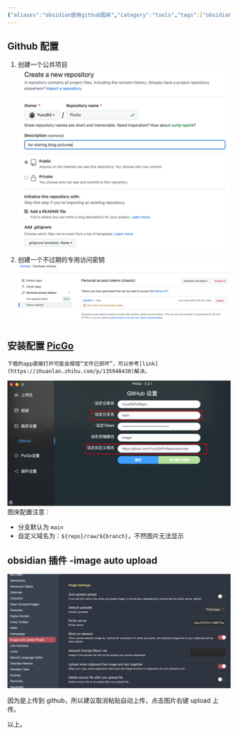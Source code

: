 ```yaml
---
{"aliases":"obsidian使用github图床","category":"tools","tags":["obsidian","图床"],"status":"published","link":"NA","date created":"2023-02-02 Thu 22:30:15","date modified":"2024-02-21 Wed 20:00:28","dg-publish":true,"permalink":"/Blog/Share/obsidian使用github图床/","dgPassFrontmatter":true}
---
```



## Github 配置

1. 创建一个公共项目  
![Pasted image 20230204100214](https://github.com/Yunz93/PicRepo/raw/main/image/Pasted%20image%2020230204100214.png)

2. 创建一个不过期的专用访问密钥  
![Pasted image 20230204100611](https://github.com/Yunz93/PicRepo/raw/main/image/Pasted%20image%2020230204100611.png)

## 安装配置 [PicGo](https://github.com/Molunerfinn/PicGo)

```ad-tip
下载的app直接打开可能会报错“文件已损坏”，可以参考[link](https://zhuanlan.zhihu.com/p/135948430)解决。
```

![Pasted image 20230204101620](https://github.com/Yunz93/PicRepo/raw/main/image/Pasted%20image%2020230204101620.png)  
图床配置注意：
- 分支默认为 `main`
- 自定义域名为：`${repo}/raw/${branch}`，不然图片无法显示

## obsidian 插件 -image auto upload

![Pasted image 20230204102001](https://github.com/Yunz93/PicRepo/raw/main/image/Pasted%20image%2020230204102001.png)

因为是上传到 github，所以建议取消粘贴自动上传，点击图片右键 upload 上传。

以上。
